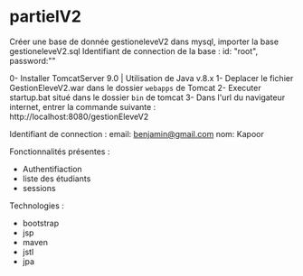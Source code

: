 # partielV2

Créer une base de donnée gestioneleveV2 dans mysql, importer la base gestioneleveV2.sql
Identifiant de connection de la base : id: "root", password:""

0- Installer TomcatServer 9.0 | Utilisation de Java v.8.x
1- Deplacer le fichier GestionEleveV2.war dans le dossier `webapps` de Tomcat 
2- Executer startup.bat situé dans le dossier `bin` de tomcat 
3- Dans l'url du navigateur internet, entrer la commande suivante : http://localhost:8080/gestionEleveV2

Identifiant de connection :
email: benjamin@gmail.com
nom: Kapoor

Fonctionnalités présentes :
- Authentifiaction
- liste des étudiants
- sessions

Technologies :
- bootstrap
- jsp
- maven
- jstl
- jpa
